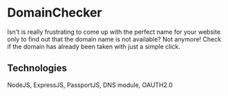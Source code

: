 # DomainChecker
Isn't is really frustrating to come up with the perfect name for your website only to find out that the domain name is not available? Not anymore! Check if the domain has already been taken with just a simple click.



## Technologies
NodeJS, ExpressJS, PassportJS, DNS module, OAUTH2.0

